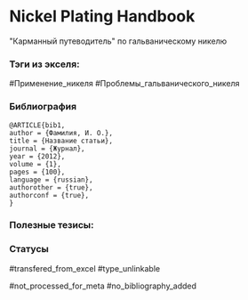 # Nickel Plating Handbook

"Карманный путеводитель" по гальваническому никелю

### Тэги из экселя:
#Применение_никеля 
#Проблемы_гальванического_никеля 

### Библиография
```
@ARTICLE{bib1,
author = {Фамилия, И. О.},
title = {Название статьи},
journal = {Журнал},
year = {2012},
volume = {1},
pages = {100},
language = {russian},
authorother = {true},
authorconf = {true},
}
```

### Полезные тезисы:

### Статусы
#transfered_from_excel 
#type_unlinkable

#not_processed_for_meta
#no_bibliography_added